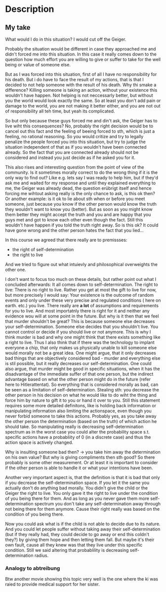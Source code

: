 # Description

## My take
What would I do in this situation?
I would cut off the Geiger.

Probably the situation would be different in case they approached me and didn't forced me into this situation. In this case it really comes down to the question how much effort you are willing to give or suffer to take for the well being or value of someone else.

But as I was forced into this situation, first of all I have no responsibility for his death. But i do have to face the result of my actions, that is that I decided to not help someone with the result of his death. 
Why thi smake a difference?
Killing someone is taking an action, without your existence this wouldn't have happen. 
Not helping is not neccessarly better, but without you the world would look exactly the same.
So at least you don't add pain or damage to the world, you are not making it better either, and you are not out of responsibility all teh time, but yeah its complicated.

So but only because these guys forced me and din't ask, the Geiger has to live wiht this consequences? No, probably the right decision would be to cancel out this fact and the feeling of beeing forced to sth, which is just a feeling, no rational reasoning. So you would critize and try to legally penalize the people forced you into this situation, but try to judge the situation independent of that as if you wouldn't have been connected already. So the fact that you are connected already should not be considered and instead you just decide as if he asked you for it.

This also rises and interesting question from the point of view of the community. Is it sometimes morally correct to do the wrong thing if it is the only way to find out?
Like e.g. lets say I was ready to help him, but if they'd ask me and waited for my response and until they explained everything to me, the Geiger was already dead, the question erübrigt itself and hence forcing me wihtout asking really is the only chance to ask, is this ok then?
Or another example: is it ok to lie about sth when or before you meet someone, just because you know if the other person would know the truth they wouldn't want to know you (better). But as soon as you might know them better they might accept the truth and you and are happy that you guys met and got to know each other even though the fact. Still this wouldn't have happen if you told the truth right away. So is this ok? It could have gone wrong and the other person hates the fact that you lied...

In this course we agreed that there really are to premissses:
- the right of self-determination
- the right to live

And we tried to figure out what intuievly and philosophical overweights the other one. 

I don't want to focus too much on these details, but rather point out what I concluded afterwards:
It all comes down to self-determination. The right to live:
There is no right to live. Rather you get at most the gift to live for now, but more precisely I would say: Your existence is the outcome of random events and only under these very precise and regulated conditions ( here on earth. etc.) you live. There really are **a lot** of assumptions and requirements for you to live. And most importatnly there is right for it and neither any evidence wou will at some point in the future. 
But why is it then that we feel that murder shouldn't be great?
This is because someone else decreases your self-determination. Someone else decides that you shouldn't live. You cannot control or decide if you should live or not anymore. This is why I think murder is bad and why one might think that there exists something like a right to live.
Thus I also think that if there was the technology to implant everyone a chip, that only makes us physically unable to kill someone else would morally not be a great idea. One might argue, that it only decreases bad things that are objectively considered bad - murder and everything else is stil possible, but it really decreases our self-determination. One could also argue, that murder might be good in specific situations, when it has the disadvantage of the immediate suffer of that one person, but the indirect advantage based on what the other person might do in the future (refer here to Hitlerattentat).
So everything that is considered morally as bad, can be seen as a limitation of self-determination. 
Stealing sth: you decrease the other person in his decision on what he would like to do wiht the thing and force him by nature to gift it to you or hand it over to you.
Still this statement requires some more detailed definitons, like is holding back information or manipulating information also limiting the actionspace, even though you never forbid someone to take this actions. Probably yes, as you take away the other person the determination (based on the truth) of which action he should take. So manipulating really is decreasing self-determination spectrum as in the worst case you could alter the probability space s.t. specific actions have a probabliity of 0 (in a discrete case) and thus the action space is actively changed.

Why is insulting someone bad then? -> you take him away the determination on his own value? But why is giving compliments then sth good?
So there probably is some other measurement. Or at least it is important to consider if the other person is able to handle it or what your intentions have been.

Another very important aspect is, that the definition is that it is bad that only if you decrease the self-determination space. If you let it the same you actually don't do anything bad morally. 
You didn't give the child or the Geiger the right to live. You only gave it the right to live under the condition of you being there for them. And as long as you never gave them more self-determination spectrum you don't take any self-determination away through not being there for them anymore. Cause their right really was based on the condition of you being there. 

Now you could ask what is if the child is not able to decide due to its nature. 
And you could let people suffer without taking away their self-determination (but if they really had, they could decide to go away or end this coldn't they?) by giving them hope and then letting them fall. But maybe it's their own fault, cause all they knew was that they live under this specific condition. Still we said altering that probablility is decreasing self-determination radius.


### Analogy to abtreibung


Btw another movie showing this topic very well is the one where the ki was raied to provide medical support for her sister.

